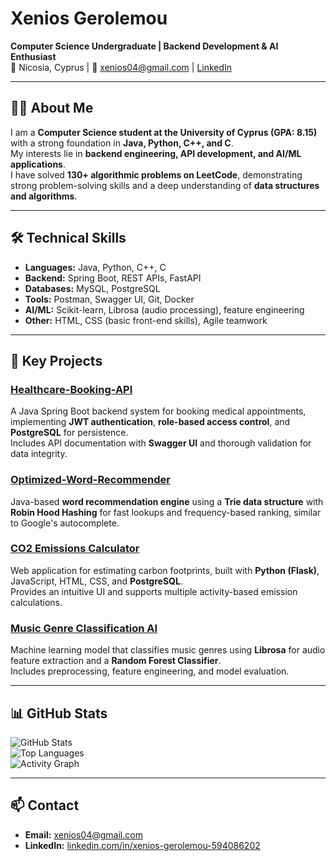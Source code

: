 # Xenios Gerolemou

**Computer Science Undergraduate | Backend Development & AI Enthusiast**  
📍 Nicosia, Cyprus | 📧 xenios04@gmail.com | [LinkedIn](https://www.linkedin.com/in/xenios-gerolemou-594086202/)

---

## 👨‍💻 About Me
I am a **Computer Science student at the University of Cyprus (GPA: 8.15)** with a strong foundation in **Java, Python, C++, and C**.  
My interests lie in **backend engineering, API development, and AI/ML applications**.  
I have solved **130+ algorithmic problems on LeetCode**, demonstrating strong problem-solving skills and a deep understanding of **data structures and algorithms**.

---

## 🛠 Technical Skills
- **Languages:** Java, Python, C++, C  
- **Backend:** Spring Boot, REST APIs, FastAPI  
- **Databases:** MySQL, PostgreSQL  
- **Tools:** Postman, Swagger UI, Git, Docker  
- **AI/ML:** Scikit-learn, Librosa (audio processing), feature engineering  
- **Other:** HTML, CSS (basic front-end skills), Agile teamwork

---

## 🚀 Key Projects

### [Healthcare-Booking-API](https://github.com/Xenios7/Healthcare-Booking-Api)
A Java Spring Boot backend system for booking medical appointments, implementing **JWT authentication**, **role-based access control**, and **PostgreSQL** for persistence.  
Includes API documentation with **Swagger UI** and thorough validation for data integrity.

### [Optimized-Word-Recommender](https://github.com/Xenios7/Optimized-Word-Recommender)
Java-based **word recommendation engine** using a **Trie data structure** with **Robin Hood Hashing** for fast lookups and frequency-based ranking, similar to Google's autocomplete.

### [CO2 Emissions Calculator](https://github.com/Xenios7/CO2-emissions-calculator)
Web application for estimating carbon footprints, built with **Python (Flask)**, JavaScript, HTML, CSS, and **PostgreSQL**.  
Provides an intuitive UI and supports multiple activity-based emission calculations.

### [Music Genre Classification AI](https://github.com/Xenios7/Music-Genre-Classification-AI)
Machine learning model that classifies music genres using **Librosa** for audio feature extraction and a **Random Forest Classifier**.  
Includes preprocessing, feature engineering, and model evaluation.

---

## 📊 GitHub Stats
![GitHub Stats](https://github-readme-stats.vercel.app/api?username=Xenios7&show_icons=true&theme=default)  
![Top Languages](https://github-readme-stats.vercel.app/api/top-langs/?username=Xenios7&layout=compact&theme=default)  
![Activity Graph](https://github-readme-activity-graph.vercel.app/graph?username=Xenios7&theme=github-light)

---

## 📫 Contact
- **Email:** xenios04@gmail.com  
- **LinkedIn:** [linkedin.com/in/xenios-gerolemou-594086202](https://www.linkedin.com/in/xenios-gerolemou-594086202/)

